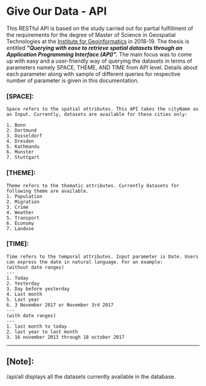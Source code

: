 # Give Our Data - API

This RESTful API is based on the study carried out for partial fulfillment of the requirements for the degree of Master of Science in Geospatial Technologies at the [Institute for Geoinformatics](https://www.uni-muenster.de/Geoinformatics/en/) in 2018-19. The thesis is entitled **_"Querying with ease to retrieve spatial datasets through an Application Programming Interface (API)"._**  The main focus was to come up with easy and a user-friendly way of querying the datasets in terms of parameters namely SPACE, THEME, AND TIME from API level. Details about each parameter along with sample of different queries for respective number of parameter is given in this documentation.

### [SPACE]:
```
Space refers to the spatial attributes. This API takes the cityName as an Input. Currently, datasets are available for these cities only:

1. Bonn
2. Dortmund
3. Dusseldorf
4. Dresden
5. Kathmandu
6. Munster
7. Stuttgart
```
### [THEME]:
```
Theme refers to the thematic attributes. Currently datasets for following theme are available.
1. Population
2. Migration
3. Crime
4. Weather
5. Transport
6. Economy
7. Landuse
```
### [TIME]:
```
Time refers to the temporal attributes. Input parameter is Date. Users can express the date in natural language. For an example:
(without date ranges)
---
1. Today
2. Yesterday
3. Day before yesterday
4. Last month
5. Last year
6. 3 November 2017 or November 3rd 2017
---
(with date ranges)
---
1. last month to today
2. last year to last month
3. 16 november 2013 through 18 october 2017
```
---

## [Note]:
/api/all displays all the datasets currently available in the database.







